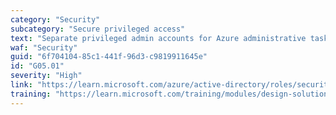 ```yaml
---
category: "Security"
subcategory: "Secure privileged access"
text: "Separate privileged admin accounts for Azure administrative tasks."
waf: "Security"
guid: "6f704104-85c1-441f-96d3-c9819911645e"
id: "G05.01"
severity: "High"
link: "https://learn.microsoft.com/azure/active-directory/roles/security-planning"
training: "https://learn.microsoft.com/training/modules/design-solutions-secure-privileged-access/"
---
```

